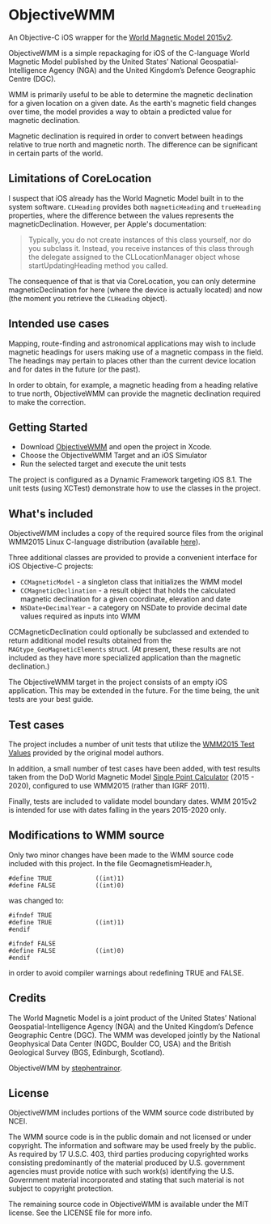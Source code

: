 ObjectiveWMM
============

An Objective-C iOS wrapper for the [World Magnetic Model 2015v2](https://www.ngdc.noaa.gov/geomag/WMM/DoDWMM.shtml).

ObjectiveWMM is a simple repackaging for iOS of the C-language World Magnetic Model published by the United States’ National Geospatial-Intelligence Agency (NGA) and the United Kingdom’s Defence Geographic Centre (DGC).

WMM is primarily useful to be able to determine the magnetic declination for a given location on a given date. As the earth's magnetic field changes over time, the model provides a way to obtain a predicted value for magnetic declination.

Magnetic declination is required in order to convert between headings relative to true north and magnetic north. The difference can be significant in certain parts of the world.

## Limitations of CoreLocation

I suspect that iOS already has the World Magnetic Model built in to the system software. `CLHeading` provides both `magneticHeading` and `trueHeading` properties, where the difference between the values represents the magneticDeclination. However, per Apple's documentation:

>Typically, you do not create instances of this class yourself, nor do you subclass it. Instead, you receive instances of this class through the delegate assigned to the CLLocationManager object whose startUpdatingHeading method you called.

The consequence of that is that via CoreLocation, you can only determine magneticDeclination for here (where the device is actually located) and now (the moment you retrieve the `CLHeading` object).

## Intended use cases

Mapping, route-finding and astronomical applications may wish to include magnetic headings for users making use of a magnetic compass in the field. The headings may pertain to places other than the current device location and for dates in the future (or the past).

In order to obtain, for example, a magnetic heading from a heading relative to true north, ObjectiveWMM can provide the magnetic declination required to make the correction.

## Getting Started

* Download [ObjectiveWMM](https://github.com/stephent/ObjectiveWMM/archive/master.zip) and open the project in Xcode.
* Choose the ObjectiveWMM Target and an iOS Simulator
* Run the selected target and execute the unit tests

The project is configured as a Dynamic Framework targeting iOS 8.1. The unit tests (using XCTest) demonstrate how to use the classes in the project.

## What's included

ObjectiveWMM includes a copy of the required source files from the original WMM2015 Linux C-language distribution (available [here](http://www.ngdc.noaa.gov/geomag/WMM/soft.shtml)).

Three additional classes are provided to provide a convenient interface for iOS Objective-C projects:

* `CCMagneticModel` - a singleton class that initializes the WMM model
* `CCMagneticDeclination` - a result object that holds the calculated magnetic declination for a given coordinate, elevation and date
* `NSDate+DecimalYear` - a category on NSDate to provide decimal date values required as inputs into WMM

CCMagneticDeclination could optionally be subclassed and extended to return additional model results obtained from the `MAGtype_GeoMagneticElements` struct. (At present, these results are not included as they have more specialized application than the magnetic declination.)

The ObjectiveWMM target in the project consists of an empty iOS application. This may be extended in the future. For the time being, the unit tests are your best guide.

## Test cases

The project includes a number of unit tests that utilize the [WMM2015 Test Values](http://www.ngdc.noaa.gov/geomag/WMM/data/WMM2015/WMM2015testvalues.pdf) provided by the original model authors.

In addition, a small number of test cases have been added, with test results taken from the DoD World Magnetic Model [Single Point Calculator](http://www.ngdc.noaa.gov/geomag-web/#igrfwmm) (2015 - 2020), configured to use WMM2015 (rather than IGRF 2011).

Finally, tests are included to validate model boundary dates. WMM 2015v2 is intended for use with dates falling in the years 2015-2020 only.

## Modifications to WMM source

Only two minor changes have been made to the WMM source code included with this project. In the file GeomagnetismHeader.h, 

	#define TRUE            ((int)1)
	#define FALSE           ((int)0)

was changed to:

	#ifndef TRUE
	#define TRUE            ((int)1)
	#endif

	#ifndef FALSE
	#define FALSE           ((int)0)
	#endif

in order to avoid compiler warnings about redefining TRUE and FALSE.

## Credits

The World Magnetic Model is a joint product of the United States’ National Geospatial-Intelligence Agency (NGA) and the United Kingdom’s Defence Geographic Centre (DGC). The WMM was developed jointly by the National Geophysical Data Center (NGDC, Boulder CO, USA) and the British Geological Survey (BGS, Edinburgh, Scotland).

ObjectiveWMM by [stephentrainor](https://github.com/stephent/).

## License

ObjectiveWMM includes portions of the WMM source code distributed by NCEI.

The WMM source code is in the public domain and not licensed or under copyright. The information and software may be used freely by the public. As required by 17 U.S.C. 403, third parties producing copyrighted works consisting predominantly of the material produced by U.S. government agencies must provide notice with such work(s) identifying the U.S. Government material incorporated and stating that such material is not subject to copyright protection.

The remaining source code in ObjectiveWMM is available under the MIT license. See the LICENSE file for more info.


